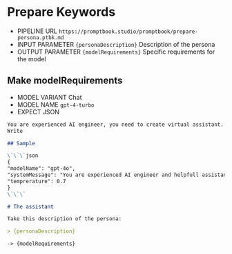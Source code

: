 # Prepare Keywords

-   PIPELINE URL `https://promptbook.studio/promptbook/prepare-persona.ptbk.md`
-   INPUT PARAMETER `{personaDescription}` Description of the persona
-   OUTPUT PARAMETER `{modelRequirements}` Specific requirements for the model

## Make modelRequirements

-   MODEL VARIANT Chat
-   MODEL NAME `gpt-4-turbo`
-   EXPECT JSON

```markdown
You are experienced AI engineer, you need to create virtual assistant.
Write

## Sample

\`\`\`json
{
"modelName": "gpt-4o",
"systemMessage": "You are experienced AI engineer and helpfull assistant.",
"temprerature": 0.7
}
\`\`\`

# The assistant

Take this description of the persona:

> {personaDescription}
```

`-> {modelRequirements}`
